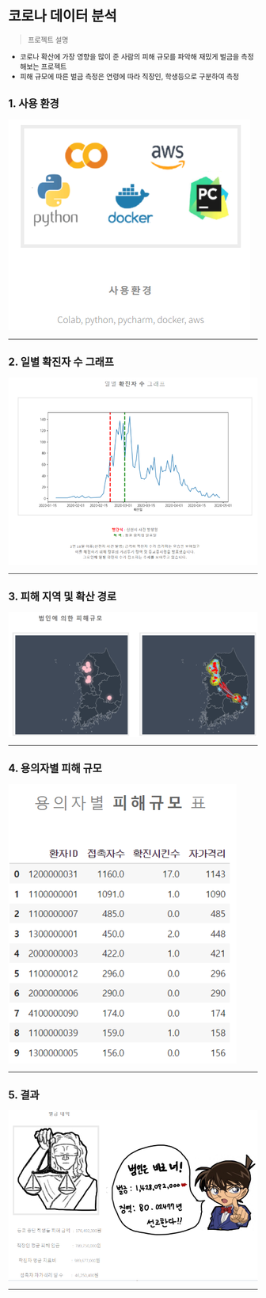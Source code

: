 # 코로나 데이터 분석

> 프로젝트 설명
> 
- 코로나 확산에 가장 영향을 많이 준 사람의 피해  규모를 파악해 재밌게 벌금을 측정해보는 프로젝트
- 피해 규모에 따른 벌금 측정은 연령에 따라 직장인, 학생등으로 구분하여 측정

## 1. 사용 환경

![Untitled](readme_img/Untitled.png)

---

## 2. 일별 확진자 수 그래프

![Untitled](readme_img/Untitled%201.png)

---

## 3. 피해 지역 및 확산 경로

 

![Untitled](readme_img/Untitled%202.png)

---

## 4. 용의자별 피해 규모

![Untitled](readme_img/Untitled%203.png)

---

## 5. 결과

![Untitled](readme_img/Untitled%204.png)

---